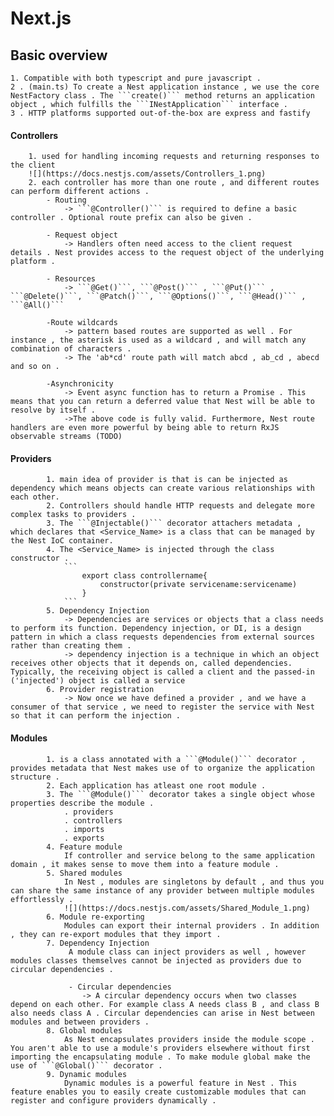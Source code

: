 # Next.js 

## Basic overview

    1. Compatible with both typescript and pure javascript . 
    2 . (main.ts) To create a Nest application instance , we use the core NestFactory class . The ```create()``` method returns an application object , which fulfills the ```INestApplication``` interface . 
    3 . HTTP platforms supported out-of-the-box are express and fastify 

#### Controllers 
        1. used for handling incoming requests and returning responses to the client 
        ![](https://docs.nestjs.com/assets/Controllers_1.png)
        2. each controller has more than one route , and different routes can perform different actions .  
            - Routing 
                -> ```@Controller()``` is required to define a basic controller . Optional route prefix can also be given . 
            
            - Request object 
                -> Handlers often need access to the client request details . Nest provides access to the request object of the underlying platform . 
            
            - Resources 
                -> ```@Get()```, ```@Post()``` , ```@Put()``` , ```@Delete()```, ```@Patch()```, ```@Options()```, ```@Head()``` , ```@All()```
            
            -Route wildcards 
                -> pattern based routes are supported as well . For instance , the asterisk is used as a wildcard , and will match any combination of characters . 
                -> The 'ab*cd' route path will match abcd , ab_cd , abecd and so on . 
            
            -Asynchronicity
                -> Event async function has to return a Promise . This means that you can return a deferred value that Nest will be able to resolve by itself . 
                ->The above code is fully valid. Furthermore, Nest route handlers are even more powerful by being able to return RxJS observable streams (TODO)

#### Providers 
            1. main idea of provider is that is can be injected as dependency which means objects can create various relationships with each other. 
            2. Controllers should handle HTTP requests and delegate more complex tasks to providers . 
            3. The ```@Injectable()``` decorator attachers metadata , which declares that <Service_Name> is a class that can be managed by the Nest IoC container. 
            4. The <Service_Name> is injected through the class constructor . 
                ```
                    export class controllername{
                        constructor(private servicename:servicename)
                    }
                ```
            5. Dependency Injection 
                -> Dependencies are services or objects that a class needs to perform its function. Dependency injection, or DI, is a design pattern in which a class requests dependencies from external sources rather than creating them . 
                -> dependency injection is a technique in which an object receives other objects that it depends on, called dependencies. Typically, the receiving object is called a client and the passed-in ('injected') object is called a service
            6. Provider registration 
                -> Now once we have defined a provider , and we have a consumer of that service , we need to register the service with Nest so that it can perform the injection . 
        
#### Modules 
            1. is a class annotated with a ```@Module()``` decorator , provides metadata that Nest makes use of to organize the application structure . 
            2. Each application has atleast one root module . 
            3. The ```@Module()``` decorator takes a single object whose properties describe the module . 
                . providers 
                . controllers 
                . imports 
                . exports 
            4. Feature module 
                If controller and service belong to the same application domain , it makes sense to move them into a feature module . 
            5. Shared modules 
                In Nest , modules are singletons by default , and thus you can share the same instance of any provider between multiple modules effortlessly . 
                ![](https://docs.nestjs.com/assets/Shared_Module_1.png)
            6. Module re-exporting 
                Modules can export their internal providers . In addition , they can re-export modules that they import .  
            7. Dependency Injection 
                 A module class can inject providers as well , however modules classes themselves cannot be injected as providers due to circular dependencies . 

                 - Circular dependencies 
                    -> A circular dependency occurs when two classes depend on each other. For example class A needs class B , and class B also needs class A . Circular dependencies can arise in Nest between modules and between providers . 
            8. Global modules 
                As Nest encapsulates providers inside the module scope . You aren't able to use a module's providers elsewhere without first importing the encapsulating module . To make module global make the use of ```@Global()``` decorator . 
            9. Dynamic modules 
                Dynamic modules is a powerful feature in Nest . This feature enables you to easily create customizable modules that can register and configure providers dynamically . 